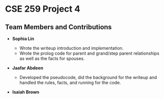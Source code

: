 # CSE 259 Project 4

## Team Members and Contributions

- **Sophia Lin**  
  - Wrote the writeup introduction and implementation.
  - Wrote the prolog code for parent and grand/step parent relationships as well as the facts for spouses.

- **Jaafar Abdeen**
  - Developed the pseudocode, did the background for the writeup and handled the rules, facts, and running for the code.

- **Isaiah Brown**
